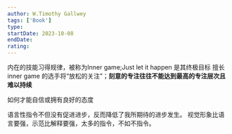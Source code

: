 ```yaml
---
author: W.Timothy Gallwey
tags: ['Book']
type: 
startDate: 2023-10-08
endDate:
rating: 
---
```





内在的技能习得规律，被称为Inner game;Just let it happen 是其终极目标
擅长inner game 的选手将“放松的关注”；**刻意的专注往往不能达到最高的专注层次且难以持续**

如何才能自信或拥有良好的态度

语言性指令不但没有促进进步，反而降低了我所期待的进步发生。
视觉形象比语言要强，示范比解释要强，太多的指令，不如不指令。























